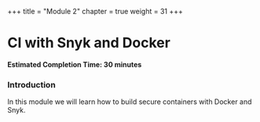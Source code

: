 +++
title = "Module 2"
chapter = true
weight = 31
+++

# CI with Snyk and Docker

**Estimated Completion Time: 30 minutes**

### Introduction

In this module we will learn how to build secure containers with Docker and Snyk.